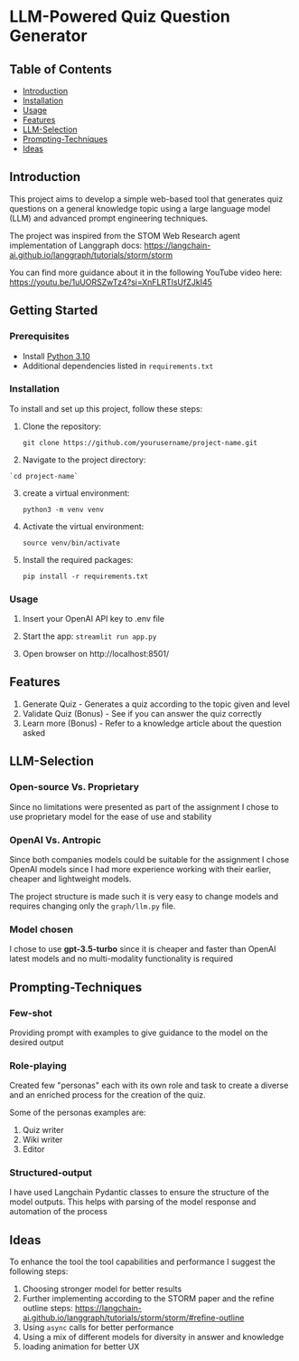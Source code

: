 
# LLM-Powered Quiz Question Generator

## Table of Contents

- [Introduction](#introduction)
- [Installation](#installation)
- [Usage](#usage)
- [Features](#features)
- [LLM-Selection](#llm-selection)
- [Prompting-Techniques](#prompting-techniques)
- [Ideas](#ideas)

## Introduction

This project aims to develop a simple web-based tool that generates quiz questions on a general knowledge topic using a large language model (LLM) and advanced prompt engineering techniques.

The project was inspired from the STOM Web Research agent implementation of Langgraph docs:
https://langchain-ai.github.io/langgraph/tutorials/storm/storm

You can find more guidance about it in the following YouTube video here:
https://youtu.be/1uUORSZwTz4?si=XnFLRTlsUfZJkI45

## Getting Started

### Prerequisites

-   Install [Python 3.10](https://www.python.org/downloads/)
-   Additional dependencies listed in `requirements.txt`

### Installation

To install and set up this project, follow these steps:

1. Clone the repository:

   `git clone https://github.com/yourusername/project-name.git`
	
2.   Navigate to the project directory:
 
	`cd project-name`

3. create a virtual environment:

	`python3 -m venv venv`

4. Activate the virtual environment:

	`source venv/bin/activate`
    
5.  Install the required packages:
    
	`pip install -r requirements.txt`

### Usage
1. Insert your OpenAI API key to .env file

2. Start the app:
	`streamlit run app.py`

3. Open browser on http://localhost:8501/

## Features
1. Generate Quiz - Generates a quiz according to the topic given and level
2. Validate Quiz (Bonus) - See if you can answer the quiz correctly
3. Learn more (Bonus) - Refer to a knowledge article about the question asked

## LLM-Selection

### Open-source Vs. Proprietary

Since no limitations were presented as part of the assignment I chose to use
proprietary model for the ease of use and stability

### OpenAI Vs. Antropic

Since both companies models could be suitable for the assignment I chose OpenAI models since
I had more experience working with their earlier, cheaper and lightweight models.

The project structure is made such it is very easy to change models and requires changing only the `graph/llm.py` file.

### Model chosen

I chose to use **gpt-3.5-turbo** since it is cheaper and faster than OpenAI latest models and no multi-modality functionality is required

## Prompting-Techniques

### Few-shot
Providing prompt with examples to give guidance to the model on the desired output

### Role-playing

Created few "personas" each with its own role and task to create a diverse and an enriched process for the creation of the quiz.

Some of the personas examples are:

1. Quiz writer
2. Wiki writer
3. Editor

### Structured-output

I have used Langchain Pydantic classes to ensure the structure of the model outputs.
This helps with parsing of the model response and automation of the process


## Ideas

To enhance the tool the tool capabilities and performance I suggest the following steps:

1. Choosing stronger model for better results
2. Further implementing according to the STORM paper and the refine outline steps:
	https://langchain-ai.github.io/langgraph/tutorials/storm/storm/#refine-outline
3. Using `async` calls for better performance
4. Using a mix of different models for diversity in answer and knowledge
5. loading animation for better UX